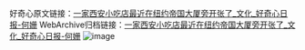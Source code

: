 好奇心原文链接：[一家西安小吃店最近在纽约帝国大厦旁开张了_文化_好奇心日报-何姗](https://www.qdaily.com/articles/5833.html)
WebArchive归档链接：[一家西安小吃店最近在纽约帝国大厦旁开张了_文化_好奇心日报-何姗](http://web.archive.org/web/20180404212540/http://www.qdaily.com:80/articles/5833.html)
![image](http://ww3.sinaimg.cn/large/007d5XDply1g3whmhcr6sj30u04aae81)